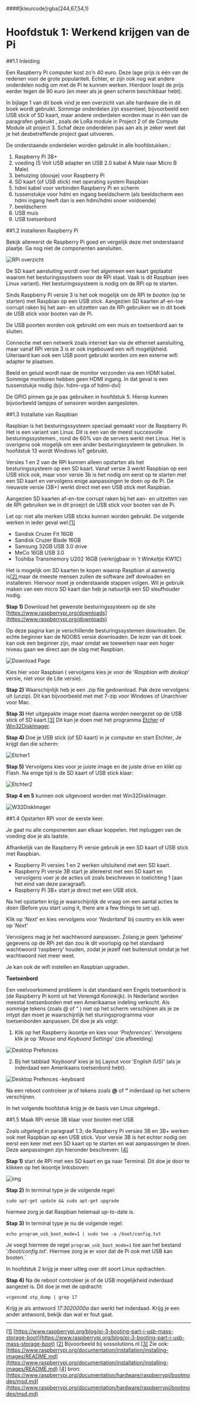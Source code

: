 ####[kleurcode]rgba(244,67,54,1)

# Hoofdstuk 1: Werkend krijgen van de Pi


##1.1 Inleiding

Een Raspberry Pi computer kost zo’n 40 euro. Deze lage prijs is één van de redenen voor de grote populariteit.  Echter, er zijn ook nog wat andere onderdelen nodig om met de Pi te kunnen werken. Hierdoor loopt de prijs eerder tegen de 90 euro (en meer als je geen scherm beschikbaar hebt). 

In bijlage 1 van dit boek vind je een overzicht van alle hardware die in dit boek wordt gebruikt. Sommige onderdelen zijn essentieel, bijvoorbeeld een USB stick of SD kaart, maar andere onderdelen worden maar in één van de paragrafen gebruikt , zoals de LoRa module in Project 2  of de Compute Module uit project 3. Schaf deze onderdelen pas aan als je zeker weet dat je het desbetreffende project gaat uitvoeren.

De onderstaande onderdelen worden gebruikt in alle hoofdstukken.:

1. Raspberry Pi 3B+
2. voeding (5 Volt USB adapter en USB 2.0 kabel A Male naar Micro B Male)
3. behuizing (doosje) voor Raspberry Pi
4. SD kaart (of USB stick) met operating system Raspbian
5. hdmi kabel voor verbinden Raspberry Pi en scherm
6. tussenstukje voor hdmi en ingang beeldscherm (als beeldscherm een hdmi ingang heeft dan is een hdmi/hdmi snoer voldoende)
7. beeldscherm
8. USB muis
9. USB toetsenbord

##1.2	Installeren Raspberry Pi

Bekijk allereerst de Raspberry Pi goed en vergelijk deze met onderstaand plaatje. Ga nog niet de componenten aansluiten.

![RPi overzicht](https://elo.kw1c.nl/CMS/Studie/811%20ICT-Academie/811%20VakkenInhoud/%5BB.34%20RASP%5DRaspberry%20Pi%20Challenge/25187%20%C2%A0%20Applicatie-%20en%20mediaontwikkelaar/Periode%2009/Productie/04.%20Aanvullend/Images/overzicht-Raspberry-Pi.jpg)

De SD kaart aansluiting wordt over het algemeen een kaart geplaatst waarom het besturingssysteem voor de RPi staat. Vaak is dit Raspbian (een Linux variant). Het besturingssysteem is nodig om de RPi op te starten.

Sinds Raspberry Pi versie 3 is het ook mogelijk om de RPi te *booten* (op te starten) met Raspbian op een USB stick. Aangezien SD kaarten af-en-toe corrupt raken bij het aan- en uitzetten van de RPi gebruiken we in dit boek de USB stick voor booten van de Pi.

De USB poorten worden ook gebruikt om een muis en toetsenbord aan te sluiten.

Connectie met een netwerk zoals internet kan via de ethernet aansluiting, maar vanaf RPi versie  3 is er ook ingebouwd een wifi mogelijkheid. Uiteriaard kan ook een USB poort gebruikt worden om een externe wifi adapter te plaatsen. 

Beeld en geluid wordt naar de monitor verzonden via een HDMI kabel. Sommige monitoren hebben geen HDMI ingang. In dat geval is een tussenstukje nodig (bijv. hdmi-vga of hdmi-dvi)

De  GPIO pinnen ga je pas gebruiken in hoofdstuk 5. Hierop kunnen bijvoorbeeld lampjes of sensoren worden aangesloten.  

##1.3 Installatie van Raspbian

Raspbian is het besturingssysteem speciaal gemaakt voor de Raspberry Pi. Het is een variant van Linux.  Dit is een van de meest succesvolle besturingssystemen., rond de 60% van de servers werkt met Linux. Het is overigens ook mogelijk om een ander besturingssysteem te gebruiken. In hoofdstuk 13 wordt Windows IoT gebruikt.

Versies 1 en 2 van de RPi kunnen alleen opstarten als het besturingssysteem op een SD kaart. Vanaf versie 3 werkt Raspbian op een USB stick ook, maar voor versie 3b is het nodig om eerst op te starten met een SD kaart en vervolgens enige aanpassingen te doen op de Pi. De nieuwste versie (3B+) werkt direct met een USB stick met Raspbian. 

Aangezien SD kaarten af-en-toe corrupt raken bij het aan- en uitzetten van de RPi gebruiken we in dit proejct de USB stick voor booten van de Pi.

Let op: niet alle merken USB sticks kunnen worden gebruikt. De volgende werken in ieder geval wel:[[1\]](#_ftn1) 

- Sandisk Cruzer Fit 16GB
- Sandisk Cruzer Blade 16GB
- Samsung 32GB USB 3.0 drive
- MeCo 16GB USB 3.0
- Toshiba Transmemory U202 16GB (verkrijgbaar in *'t Winkeltje* KW1C)

Het is mogelijk om SD kaarten te kopen waarop Raspbian al aanwezig is[[2\]](#_ftn2),maar de meeste mensen zullen de software zelf dowloaden en installeren. Hiervoor moet je onderstaande stappen volgen. Wil je gebruik maken van een micro SD kaart dan heb je natuurlijk een SD sleufhouder nodig.

**Stap 1)** Download het gewenste besturingssysteem op de site [https://www.raspberrypi.org/downloads](https://www.raspberrypi.org/downloads)

 Op deze pagina kan je verschillende besturingssystemen downloaden. De echte beginner kan de NOOBS versie downloaden. De lezer van dit boek kan ook een beginner zijn, maar omdat we toewerken naar een hoger niveau gaan we direct aan de slag met Raspbian.

![Download Page](https://elo.kw1c.nl/CMS/Studie/811%20ICT-Academie/811%20VakkenInhoud/%5BB.34%20RASP%5DRaspberry%20Pi%20Challenge/25187%20%C2%A0%20Applicatie-%20en%20mediaontwikkelaar/Periode%2009/Productie/04.%20Aanvullend/Images/Raspbian%20Download%20page.png)

Kies hier voor Raspbian ( vervolgens kies je
voor de ‘*Raspbian with deskop*’ versie, niet voor de Lite versie).

**Stap 2)** Waarschijnlijk heb je een .zip file gedownload. Pak deze vervolgens uit (unzip). Dit kan bijvoorbeeld met met 7-zip voor Windows of Unarchiver voor Mac.

**Stap 3)** Het uitgepakte image moet daarna worden neergezet op de USB stick of SD kaart.[[3\]](#_ftn3) Dit kan je doen met het programma [Etcher](https://etcher.io/) of [Win32DiskImager](https://sourceforge.net/projects/win32diskimager/files/Archive/).

**Stap 4)** Doe je USB stick (of SD kaart) in je computer en start Etchter, Je krijgt dan die scherm:

![Etcher1](https://elo.kw1c.nl/CMS/Studie/811%20ICT-Academie/811%20VakkenInhoud/%5BB.34%20RASP%5DRaspberry%20Pi%20Challenge/25187%20%C2%A0%20Applicatie-%20en%20mediaontwikkelaar/Periode%2009/Productie/04.%20Aanvullend/Images/Etcher1.jpg)

**Stap 5)** Vervolgens kies voor je juiste image en de juiste drive en klikt op Flash. Na enige tijd is de SD kaart  of USB stick klaar:

![Etchter2](https://elo.kw1c.nl/CMS/Studie/811%20ICT-Academie/811%20VakkenInhoud/%5BB.34%20RASP%5DRaspberry%20Pi%20Challenge/25187%20%C2%A0%20Applicatie-%20en%20mediaontwikkelaar/Periode%2009/Productie/04.%20Aanvullend/Images/Etcher2.jpg)

**Stap 4 en 5** kunnen ook uitgevoerd worden met Win32DiskImager. 

![W32DiskImager](https://elo.kw1c.nl/CMS/Studie/811%20ICT-Academie/811%20VakkenInhoud/%5BB.34%20RASP%5DRaspberry%20Pi%20Challenge/25187%20%C2%A0%20Applicatie-%20en%20mediaontwikkelaar/Periode%2009/Productie/04.%20Aanvullend/Images/W32DiskImager.png)

##1.4 Opstarten RPi voor de eerste keer.

Je gaat nu alle componenten aan elkaar koppelen. Het inpluggen van de voeding doe je als laatste. 

Afhankelijk van de Raspberry Pi versie gebruik je een SD kaart of USB stick met Raspbian. 

- Raspberry Pi versies 1 en 2 werken uitsluitend met een SD kaart.
- Raspberry Pi versie 3B start je allereerst met een SD kaart en vervolgens voer je de acties uit zoals beschreven in toelichting 1 (aan het eind van deze paragraaf). 
- Raspberry Pi 3B+ start je direct met een USB stick.

Na het opstarten krijg je waarschijnlijk de vraag om een aantal acties te doen (Before you start using it, there are a few things te set up). 

Klik op ‘*Next*’ en kies vervolgens voor ‘*Nederland*’ bij country en klik weer op ‘*Next*‘

Vervolgens mag je het wachtwoord aanpassen. Zolang je geen ‘geheime’ gegevens op de RPi zet dan zou ik dit voorlopig op het standaard wachtwoord ‘raspberry’ houden, zodat je jezelf niet buitensluit omdat je het wachtwoord niet meer weet. 

Je kan ook de wifi instellen en Raspbian upgraden. 

**Toetsenbord**

Een veelvoorkomend probleem is dat standaard een Engels toetsenbord is (de Raspberry Pi komt uit het Verenigd Koninkijk).   In Nederland worden meestal toetsenborden met een Amerikaanse indeling verkocht. Als sommige tekens (zoals @ of “ ) niet op het scherm verschijnen als je ze intypt dan moet je waarschijnlijk het sturingsprogramma voor toetsenborden aanpassen. Dit doe je als volgt:

1) Klik op het Raspberry ikoontje en kies voor ‘*Preferences*'. Vervolgens klik je op ‘*Mouse and Keyboard Settings*’ (zie afbeelding)

![Desktop Prefences](https://elo.kw1c.nl/CMS/Studie/811%20ICT-Academie/811%20VakkenInhoud/%5BB.34%20RASP%5DRaspberry%20Pi%20Challenge/25187%20%C2%A0%20Applicatie-%20en%20mediaontwikkelaar/Periode%2009/Productie/04.%20Aanvullend/Images/Desktop%20-%20preferences.jpg) 

2) Bij het tabblad ‘*Keyboard*’ kies je bij Layout voor ‘*English (US)*’ (als je inderdaad een Amerikaans toetsenbord hebt).

![Desktop Prefences -keyboard](https://elo.kw1c.nl/CMS/Studie/811%20ICT-Academie/811%20VakkenInhoud/%5BB.34%20RASP%5DRaspberry%20Pi%20Challenge/25187%20%C2%A0%20Applicatie-%20en%20mediaontwikkelaar/Periode%2009/Productie/04.%20Aanvullend/Images/Desktop%20-%20preferences.keyboard.jpg)

Na een reboot controleer je of  tekens zoals **@** of  **“**  inderdaad op het scherm verschijnen.

In het volgende hoofdstuk krijg je de basis van Linux uitgelegd..

##1.5 Maak RPi versie 3B klaar voor booten met USB

Zoals uitgelegd in paragraaf 1.3; de Raspberry Pi versies 3B en 3B+ werken ook met Raspbian op een USB stick. Voor versie 3B is het echter nodig om eerst een keer met een SD kaart op te starten en wat aanpassingen te doen. Deze aanpassingen zijn hieronder beschreven: [[4\]](#_ftn4)

**Stap 1)** start de RPi met een SD kaart en ga naar Terminal. Dit doe je door te klikken op het ikoontje linksboven:

![img](https://elo.kw1c.nl/CMS/Studie/811%20ICT-Academie/811%20VakkenInhoud/%5BB.34%20RASP%5DRaspberry%20Pi%20Challenge/25187%20%C2%A0%20Applicatie-%20en%20mediaontwikkelaar/Periode%2009/Productie/04.%20Aanvullend/Images/Prompt.jpg)

**Stap 2)** In terminal type je de volgende regel:

```
sudo apt-get update && sudo apt-get upgrade
```
hiermee zorg je dat Raspbian helemaal up-to-date is.

**Stap 3)** In terminal type je nu de volgende regel:

```
echo program_usb_boot_mode=1 | sudo tee -a /boot/config.txt
```

Je voegt hiermee de regel `program_usb_boot_mode=1` toe aan het bestand  '*/boot/config.txt*'. Hiermee zorg je er voor dat de Pi ook met USB kan booten.`

In hoofdstuk 2 krijg je meer uitleg over dit soort Linux opdrachten.

**Stap 4)** Na de reboot controleer je of de USB mogelijkheid inderdaad aangezet is. Dit doe je met de opdracht:

```
vcgencmd otp_dump | grep 17
```

Krijg je als antwoord *17:3020000a* dan werkt het inderdaad. Krijg  je een ander antwoord, bekijk dan wat er fout gaat.

------

[[1\]](#_ftnref1) [https://www.raspberrypi.org/blog/pi-3-booting-part-i-usb-mass-storage-boot](https://www.raspberrypi.org/blog/pi-3-booting-part-i-usb-mass-storage-boot)
[[2\]](#_ftnref2) Bijvoorbeeld bij sossolutions.nl
[[3\]](#_ftnref3) Zie ook: [https://www.raspberrypi.org/documentation/installation/installing-images/README.md](https://www.raspberrypi.org/documentation/installation/installing-images/README.md)
[[4\]](#_ftnref4) bron: [https://www.raspberrypi.org/documentation/hardware/raspberrypi/bootmodes/msd.md](https://www.raspberrypi.org/documentation/hardware/raspberrypi/bootmodes/msd.md)

